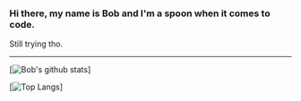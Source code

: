 ### Hi there, my name is Bob and I'm a spoon when it comes to code.

Still trying tho.

---


[![Bob's github stats](https://github-readme-stats.vercel.app/api?username=Bob-Murphy&show_icons=true&theme=radical)]

[![Top Langs](https://github-readme-stats.vercel.app/api/top-langs/?username=Bob-Murphy&layout=compact)]

